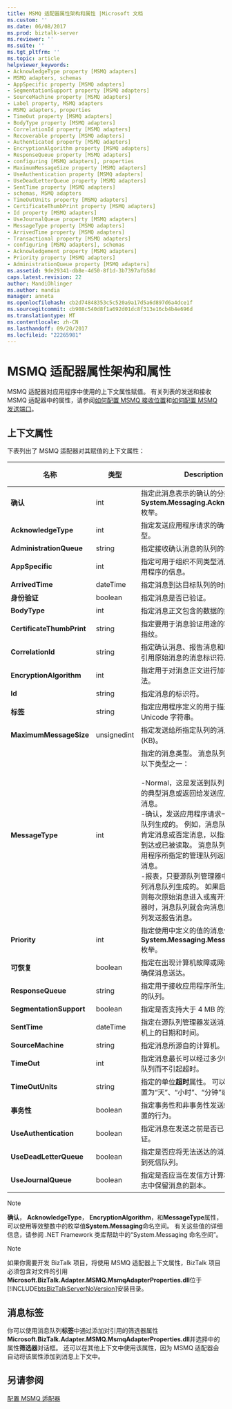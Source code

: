 ```yaml
---
title: MSMQ 适配器属性架构和属性 |Microsoft 文档
ms.custom: ''
ms.date: 06/08/2017
ms.prod: biztalk-server
ms.reviewer: ''
ms.suite: ''
ms.tgt_pltfrm: ''
ms.topic: article
helpviewer_keywords:
- AcknowledgeType property [MSMQ adapters]
- MSMQ adapters, schemas
- AppSpecific property [MSMQ adapters]
- SegmentationSupport property [MSMQ adapters]
- SourceMachine property [MSMQ adapters]
- Label property, MSMQ adapters
- MSMQ adapters, properties
- TimeOut property [MSMQ adapters]
- BodyType property [MSMQ adapters]
- CorrelationId property [MSMQ adapters]
- Recoverable property [MSMQ adapters]
- Authenticated property [MSMQ adapters]
- EncryptionAlgorithm property [MSMQ adapters]
- ResponseQueue property [MSMQ adapters]
- configuring [MSMQ adapters], properties
- MaximumMessageSize property [MSMQ adapters]
- UseAuthentication property [MSMQ adapters]
- UseDeadLetterQueue property [MSMQ adapters]
- SentTime property [MSMQ adapters]
- schemas, MSMQ adapters
- TimeOutUnits property [MSMQ adapters]
- CertificateThumbPrint property [MSMQ adapters]
- Id property [MSMQ adapters]
- UseJournalQueue property [MSMQ adapters]
- MessageType property [MSMQ adapters]
- ArrivedTime property [MSMQ adapters]
- Transactional property [MSMQ adapters]
- configuring [MSMQ adapters], schemas
- Acknowledgement property [MSMQ adapters]
- Priority property [MSMQ adapters]
- AdministrationQueue property [MSMQ adapters]
ms.assetid: 9de29341-db8e-4d50-8f1d-3b7397afb58d
caps.latest.revision: 22
author: MandiOhlinger
ms.author: mandia
manager: anneta
ms.openlocfilehash: cb2d74848353c5c520a9a17d5a6d897d6a4dce1f
ms.sourcegitcommit: cb908c540d8f1a692d01dc8f313e16cb4b4e696d
ms.translationtype: MT
ms.contentlocale: zh-CN
ms.lasthandoff: 09/20/2017
ms.locfileid: "22265981"
---
```

# <a name="msmq-adapter-property-schema-and-properties"></a>MSMQ 适配器属性架构和属性
MSMQ 适配器对应用程序中使用的上下文属性赋值。 有关列表的发送和接收 MSMQ 适配器中的属性，请参阅[如何配置 MSMQ 接收位置](../core/how-to-configure-an-msmq-receive-location.md)和[如何配置 MSMQ 发送端口](../core/how-to-configure-an-msmq-send-port.md)。  
  
## <a name="context-properties"></a>上下文属性  
 下表列出了 MSMQ 适配器对其赋值的上下文属性：  
  
|**名称**|**类型**|**Description**|**提升**|  
|--------------|--------------|---------------------|------------------|  
|**确认**|int|指定此消息表示的确认的分类使用中的值**System.Messaging.Acknowledgment**枚举。|是|  
|**AcknowledgeType**|int|指定发送应用程序请求的确认消息的类型。|是|  
|**AdministrationQueue**|string|指定接收确认消息的队列的名称。|是|  
|**AppSpecific**|int|指定可用于组织不同类型消息的特定于应用程序的信息。|是|  
|**ArrivedTime**|dateTime|指定消息到达目标队列的时间。|是|  
|**身份验证**|boolean|指定消息是否已验证。|是|  
|**BodyType**|int|指定消息正文包含的数据的类型。|是|  
|**CertificateThumbPrint**|string|指定要用于消息验证用途的客户端证书的指纹。|是|  
|**CorrelationId**|string|指定确认消息、报告消息和响应消息用来引用原始消息的消息标识符。|是|  
|**EncryptionAlgorithm**|int|指定用于对消息正文进行加密的加密算法。|是|  
|**Id**|string|指定消息的标识符。|是|  
|**标签**|string|指定应用程序定义的用于描述消息的 Unicode 字符串。|是|  
|**MaximumMessageSize**|unsignedint|指定发送给所指定队列的消息的最大大小 (KB)。|是|  
|**MessageType**|int|指定的消息类型。 消息队列消息可以是以下类型之一：<br /><br /> -Normal，这是发送到队列，应用程序中的典型消息或返回给发送应用程序的响应消息。<br />-确认，发送应用程序请求一个时，消息队列生成的。 例如，消息队列可以生成肯定消息或否定消息，以指示原始消息已到达或已被读取。 消息队列将向发送应用程序所指定的管理队列返回相应的确认消息。<br />-报表，只要源队列管理器中定义报告队列消息队列生成的。 如果启用了跟踪，则每次原始消息进入或离开消息队列服务器时，消息队列就会向消息队列的报告队列发送报告消息。|是|  
|**Priority**|int|指定使用中定义的值的消息优先级**System.Messaging.MessagePriority**枚举。|是|  
|**可恢复**|boolean|指定在出现计算机故障或网络问题时是否确保消息送达。|是|  
|**ResponseQueue**|string|指定用于接收应用程序所生成的响应消息的队列。|是|  
|**SegmentationSupport**|boolean|指定是否支持大于 4 MB 的消息段。|是|  
|**SentTime**|dateTime|指定在源队列管理器发送消息时发送计算机上的日期和时间。|是|  
|**SourceMachine**|string|指定消息所源自的计算机。|是|  
|**TimeOut**|int|指定消息最长可以经过多少时间到达目标队列而不引起超时。|是|  
|**TimeOutUnits**|string|指定的单位**超时**属性。 可以将该属性设置为“天”、“小时”、“分钟”或“秒”。|是|  
|**事务性**|boolean|指定事务性和非事务性发送端口和接收位置的行为。|是|  
|**UseAuthentication**|boolean|指定消息在发送之前是否已（或必须）验证。|是|  
|**UseDeadLetterQueue**|boolean|指定是否应将无法送达的消息的副本发送到死信队列。|是|  
|**UseJournalQueue**|boolean|指定是否应当在发信方计算机的计算机日志中保留消息的副本。|是|  
  
> [!NOTE]
>  **确认**， **AcknowledgeType**， **EncryptionAlgorithm**，和**MessageType**属性，可以使用等效整数中的枚举值**System.Messaging**命名空间。 有关这些值的详细信息，请参阅 .NET Framework 类库帮助中的“System.Messaging 命名空间”。  
  
> [!NOTE]
>  如果你需要开发 BizTalk 项目，将使用 MSMQ 适配器上下文属性，BizTalk 项目必须包含对文件的引用**Microsoft.BizTalk.Adapter.MSMQ.MsmqAdapterProperties.dll**位于[!INCLUDE[btsBizTalkServerNoVersion](../includes/btsbiztalkservernoversion-md.md)]安装目录。  
  
## <a name="message-labels"></a>消息标签  
 你可以使用消息队列**标签**中通过添加对引用的筛选器属性**Microsoft.BizTalk.Adapter.MSMQ.MsmqAdapterProperties.dll**并选择中的属性**筛选器**对话框。 还可以在其他上下文中使用该属性，因为 MSMQ 适配器会自动将该属性添加到消息上下文中。  
  
## <a name="see-also"></a>另请参阅  
 [配置 MSMQ 适配器](../core/configuring-the-msmq-adapter.md)